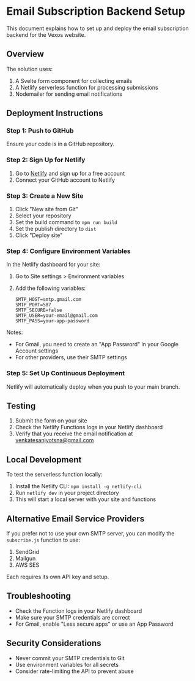 # Email Subscription Backend Setup

This document explains how to set up and deploy the email subscription backend for the Vexos website.

## Overview

The solution uses:

1. A Svelte form component for collecting emails
2. A Netlify serverless function for processing submissions
3. Nodemailer for sending email notifications

## Deployment Instructions

### Step 1: Push to GitHub

Ensure your code is in a GitHub repository.

### Step 2: Sign Up for Netlify

1. Go to [Netlify](https://www.netlify.com/) and sign up for a free account
2. Connect your GitHub account to Netlify

### Step 3: Create a New Site

1. Click "New site from Git"
2. Select your repository
3. Set the build command to `npm run build`
4. Set the publish directory to `dist`
5. Click "Deploy site"

### Step 4: Configure Environment Variables

In the Netlify dashboard for your site:

1. Go to Site settings > Environment variables
2. Add the following variables:

   ```
   SMTP_HOST=smtp.gmail.com
   SMTP_PORT=587
   SMTP_SECURE=false
   SMTP_USER=your-email@gmail.com
   SMTP_PASS=your-app-password
   ```

Notes:
- For Gmail, you need to create an "App Password" in your Google Account settings
- For other providers, use their SMTP settings

### Step 5: Set Up Continuous Deployment

Netlify will automatically deploy when you push to your main branch.

## Testing

1. Submit the form on your site
2. Check the Netlify Functions logs in your Netlify dashboard
3. Verify that you receive the email notification at venkatesanjyotsna@gmail.com

## Local Development

To test the serverless function locally:

1. Install the Netlify CLI: `npm install -g netlify-cli`
2. Run `netlify dev` in your project directory
3. This will start a local server with your site and functions

## Alternative Email Service Providers

If you prefer not to use your own SMTP server, you can modify the `subscribe.js` function to use:

1. SendGrid
2. Mailgun
3. AWS SES

Each requires its own API key and setup.

## Troubleshooting

- Check the Function logs in your Netlify dashboard
- Make sure your SMTP credentials are correct
- For Gmail, enable "Less secure apps" or use an App Password

## Security Considerations

- Never commit your SMTP credentials to Git
- Use environment variables for all secrets
- Consider rate-limiting the API to prevent abuse